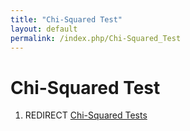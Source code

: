 ```yaml
---
title: "Chi-Squared Test"
layout: default
permalink: /index.php/Chi-Squared_Test
---
```


# Chi-Squared Test

1. REDIRECT [Chi-Squared Tests](Chi-Squared_Tests)